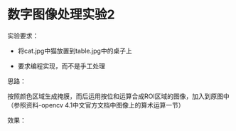# 数字图像处理实验2

实验要求：

- 将cat.jpg中猫放置到table.jpg中的桌子上

- 要求编程实现，而不是手工处理



思路：

按照颜色区域生成掩膜，而后运用按位和运算合成ROI区域的图像，加入到原图中
（参照资料-opencv 4.1中文官方文档中图像上的算术运算一节）

效果：




